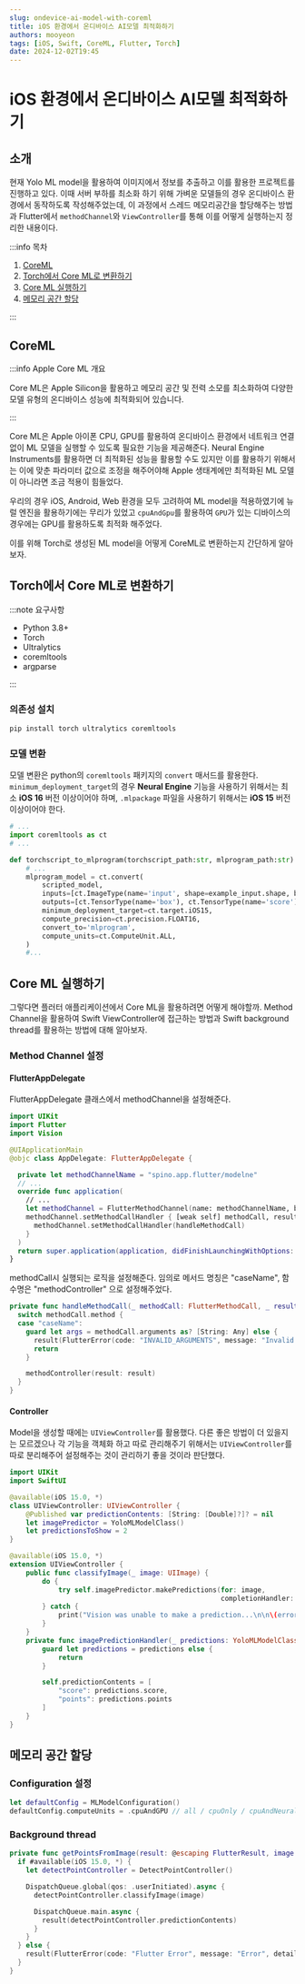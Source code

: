 ```yaml
---
slug: ondevice-ai-model-with-coreml
title: iOS 환경에서 온디바이스 AI모델 최적화하기
authors: mooyeon
tags: [iOS, Swift, CoreML, Flutter, Torch]
date: 2024-12-02T19:45
---
```


# iOS 환경에서 온디바이스 AI모델 최적화하기

## 소개

현재 Yolo ML model을 활용하여 이미지에서 정보를 추출하고 이를 활용한 프로젝트를 진행하고 있다. 이때 서버 부하를 최소화 하기 위해 가벼운 모델들의 경우 온디바이스 환경에서 동작하도록 작성해주었는데, 이 과정에서 스레드 메모리공간을 할당해주는 방법과 Flutter에서 `methodChannel`와 `ViewController`를 통해 이를 어떻게 실행하는지 정리한 내용이다.

:::info 목차

1. [CoreML](#coreml)
2. [Torch에서 Core ML로 변환하기](#torch에서-core-ml로-변환하기)
3. [Core ML 실행하기](#core-ml-실행하기)
4. [메모리 공간 할당](#메모리-공간-할당)

:::

<!--truncate-->

## CoreML

:::info Apple Core ML 개요

Core ML은 Apple Silicon을 활용하고 메모리 공간 및 전력 소모를 최소화하여 다양한 모델 유형의 온디바이스 성능에 최적화되어 있습니다.

:::

Core ML은 Apple 아이폰 CPU, GPU를 활용하여 온디바이스 환경에서 네트워크 연결 없이 ML 모델을 실행할 수 있도록 필요한 기능을 제공해준다. Neural Engine Instruments를 활용하면 더 최적화된 성능을 활용할 수도 있지만 이를 활용하기 위해서는 이에 맞춘 파라미터 값으로 조정을 해주어야해 Apple 생태계에만 최적화된 ML 모델이 아니라면 조금 적용이 힘들었다.

우리의 경우 iOS, Android, Web 환경을 모두 고려하여 ML model을 적용하였기에 뉴럴 엔진을 활용하기에는 무리가 있었고 `cpuAndGpu`를 활용하여 `GPU`가 있는 디바이스의 경우에는 GPU를 활용하도록 최적화 해주었다.

이를 위해 Torch로 생성된 ML model을 어떻게 CoreML로 변환하는지 간단하게 알아보자.

## Torch에서 Core ML로 변환하기

:::note 요구사항

- Python 3.8+
- Torch
- Ultralytics
- coremltools
- argparse

:::

### 의존성 설치

```bash
pip install torch ultralytics coremltools
```

### 모델 변환

모델 변환은 python의 `coremltools` 패키지의 `convert` 매서드를 활용한다. `minimum_deployment_target`의 경우 **Neural Engine** 기능을 사용하기 위해서는 최소 **iOS 16** 버전 이상이어야 하며, `.mlpackage` 파일을 사용하기 위해서는 **iOS 15** 버전 이상이어야 한다.

```py title="export.py"
# ...
import coremltools as ct
# ...

def torchscript_to_mlprogram(torchscript_path:str, mlprogram_path:str):
    # ...
    mlprogram_model = ct.convert(
        scripted_model,
        inputs=[ct.ImageType(name='input', shape=example_input.shape, bias=[0, 0, 0], scale=1/255.0, color_layout=ct.colorlayout.RGB)],
        outputs=[ct.TensorType(name='box'), ct.TensorType(name='score'), ct.TensorType(name='kpts')],
        minimum_deployment_target=ct.target.iOS15,
        compute_precision=ct.precision.FLOAT16,
        convert_to='mlprogram',
        compute_units=ct.ComputeUnit.ALL,
    )
    #...
```

## Core ML 실행하기

그렇다면 플러터 애플리케이션에서 Core ML을 활용하려면 어떻게 해야할까. Method Channel을 활용하여 Swift ViewController에 접근하는 방법과 Swift background thread를 활용하는 방법에 대해 알아보자.

### Method Channel 설정

#### FlutterAppDelegate

FlutterAppDelegate 클래스에서 methodChannel을 설정해준다.

```swift title="AppDelegate.swift"
import UIKit
import Flutter
import Vision

@UIApplicationMain
@objc class AppDelegate: FlutterAppDelegate {

  private let methodChannelName = "spino.app.flutter/modelne"
  // ...
  override func application(
    // ...
    let methodChannel = FlutterMethodChannel(name: methodChannelName, binaryMessenger: controller as! FlutterBinaryMessenger)
    methodChannel.setMethodCallHandler { [weak self] methodCall, result in
      methodChannel.setMethodCallHandler(handleMethodCall)
    }
  )
  return super.application(application, didFinishLaunchingWithOptions: launchOptions)
}
```

methodCall시 실행되는 로직을 설정해준다. 임의로 메서드 명칭은 "caseName", 함수명은 "methodController" 으로 설정해주었다.

```swift title="Appdelegate.swift"
private func handleMethodCall(_ methodCall: FlutterMethodCall, _ result: @escaping FlutterResult) {
  switch methodCall.method {
  case "caseName":
    guard let args = methodCall.arguments as? [String: Any] else {
      result(FlutterError(code: "INVALID_ARGUMENTS", message: "Invalid arguments: imageData is nil", details: nil))
      return
    }

    methodController(result: result)
  }
}
```

#### Controller

Model을 생성할 때에는 `UIViewController`를 활용했다. 다른 좋은 방법이 더 있을지는 모르겠으나 각 기능을 객체화 하고 따로 관리해주기 위해서는 `UIViewController`를 따로 분리해주어 설정해주는 것이 관리하기 좋을 것이라 판단했다.

```swift title="MethodController.swift"
import UIKit
import SwiftUI

@available(iOS 15.0, *)
class UIViewController: UIViewController {
    @Published var predictionContents: [String: [Double]?]? = nil
    let imagePredictor = YoloMLModelClass()
    let predictionsToShow = 2
}

@available(iOS 15.0, *)
extension UIViewController {
    public func classifyImage(_ image: UIImage) {
        do {
            try self.imagePredictor.makePredictions(for: image,
                                                    completionHandler: imagePredictionHandler)
        } catch {
            print("Vision was unable to make a prediction...\n\n\(error.localizedDescription)")
        }
    }
    private func imagePredictionHandler(_ predictions: YoloMLModelClass.Prediction?) {
        guard let predictions = predictions else {
            return
        }

        self.predictionContents = [
            "score": predictions.score,
            "points": predictions.points
        ]
    }
}
```

## 메모리 공간 할당

### Configuration 설정

```swift
let defaultConfig = MLModelConfiguration()
defaultConfig.computeUnits = .cpuAndGPU // all / cpuOnly / cpuAndNeuralNetwork 
```

### Background thread

```swift title="AppDelegate.swift"
private func getPointsFromImage(result: @escaping FlutterResult, image: UIImage) {
  if #available(iOS 15.0, *) {
    let detectPointController = DetectPointController()

    DispatchQueue.global(qos: .userInitiated).async {
      detectPointController.classifyImage(image)

      DispatchQueue.main.async {
        result(detectPointController.predictionContents)
      }
    }
  } else {
    result(FlutterError(code: "Flutter Error", message: "Error", details: nil))
  }
}
```